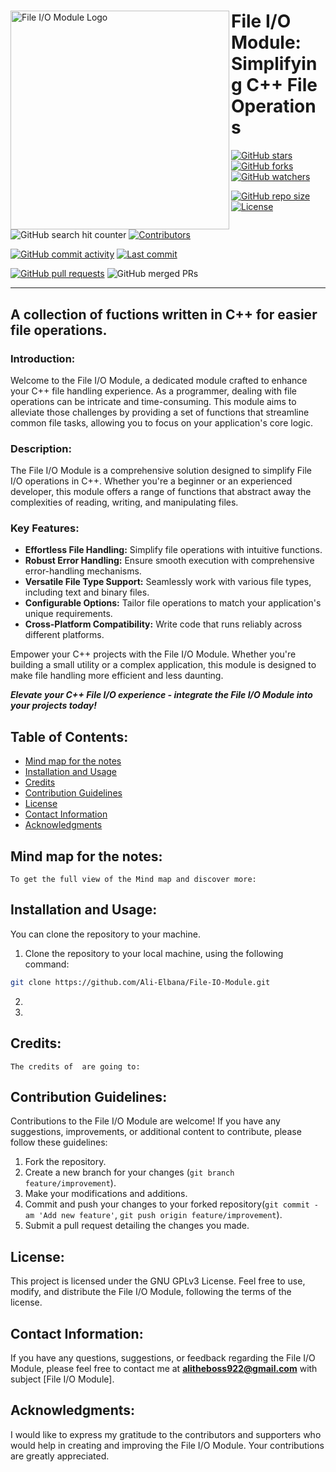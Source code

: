 <div>
<img align="left" src="https://github.com/Ali-Elbana/File-IO-Module/assets/97269796/7508d21d-96ff-413e-85d9-868feff0ca01" alt="File I/O Module Logo" width="350">

# **File I/O Module: Simplifying C++ File Operations**

[![GitHub stars](https://img.shields.io/github/stars/Ali-Elbana/File-IO-Module?style=social)](https://github.com/Ali-Elbana/File-IO-Module/stargazers) 
[![GitHub forks](https://img.shields.io/github/forks/Ali-Elbana/File-IO-Module?style=social)](https://github.com/Ali-Elbana/File-IO-Module/network/members) 
[![GitHub watchers](https://img.shields.io/github/watchers/Ali-Elbana/File-IO-Module?style=social)](https://github.com/Ali-Elbana/File-IO-Module/watchers)

[![GitHub repo size](https://img.shields.io/github/repo-size/Ali-Elbana/File-IO-Module)](https://github.com/Ali-Elbana/File-IO-Module) 
[![License](https://img.shields.io/github/license/Ali-Elbana/File-IO-Module)](https://github.com/Ali-Elbana/File-IO-Module/blob/main/LICENSE) 

![GitHub search hit counter](https://img.shields.io/github/search/Ali-Elbana/File-IO-Module/goto?style=flat-square)
[![Contributors](https://img.shields.io/github/contributors/Ali-Elbana/File-IO-Module)](https://github.com/Ali-Elbana/File-IO-Module/graphs/contributors)

[![GitHub commit activity](https://img.shields.io/github/commit-activity/m/Ali-Elbana/File-IO-Module)](https://github.com/Ali-Elbana/File-IO-Module/commits/main) 
[![Last commit](https://img.shields.io/github/last-commit/Ali-Elbana/File-IO-Module)](https://github.com/Ali-Elbana/File-IO-Module/commits/main) 

[![GitHub pull requests](https://img.shields.io/github/issues-pr/Ali-Elbana/File-IO-Module)](https://github.com/Ali-Elbana/File-IO-Module/pulls)
![GitHub merged PRs](https://img.shields.io/github/issues-pr-closed/Ali-Elbana/File-IO-Module?style=flat-square)
</div>

<div>
  

</div>

----

## A collection of fuctions written in C++ for easier file operations.

### Introduction:

Welcome to the File I/O Module, a dedicated module crafted to enhance your C++ file handling experience. As a programmer, dealing with file operations can be intricate and time-consuming. This module aims to alleviate those challenges by providing a set of functions that streamline common file tasks, allowing you to focus on your application's core logic.

### Description:

The File I/O Module is a comprehensive solution designed to simplify File I/O operations in C++. Whether you're a beginner or an experienced developer, this module offers a range of functions that abstract away the complexities of reading, writing, and manipulating files.

### Key Features:

* **Effortless File Handling:** Simplify file operations with intuitive functions.
* **Robust Error Handling:** Ensure smooth execution with comprehensive error-handling mechanisms.
* **Versatile File Type Support:** Seamlessly work with various file types, including text and binary files.
* **Configurable Options:** Tailor file operations to match your application's unique requirements.
* **Cross-Platform Compatibility:** Write code that runs reliably across different platforms.
  
Empower your C++ projects with the File I/O Module. Whether you're building a small utility or a complex application, this module is designed to make file handling more efficient and less daunting.

***Elevate your C++ File I/O experience - integrate the File I/O Module into your projects today!***
  
## Table of Contents:

- [Mind map for the notes](#mind_map_for_the_notes)
- [Installation and Usage](#installation-and-usage)
- [Credits](#credits)
- [Contribution Guidelines](#contribution_guidelines)
- [License](#license)
- [Contact Information](#contact-information)
- [Acknowledgments](#acknowledgments)

## Mind map for the notes:



`To get the full view of the Mind map and discover more:` 

## Installation and Usage:

You can clone the repository to your machine.

1. Clone the repository to your local machine, using the following command:

```BASH
git clone https://github.com/Ali-Elbana/File-IO-Module.git
```
2. 
3. 

## Credits:

`The credits of  are going to:`


## Contribution Guidelines:

Contributions to the File I/O Module are welcome! If you have any suggestions, improvements, or additional content to contribute, please follow these guidelines:

1. Fork the repository.
2. Create a new branch for your changes (```git branch feature/improvement```).
3. Make your modifications and additions.
4. Commit and push your changes to your forked repository(```git commit -am 'Add new feature'```, ```git push origin feature/improvement```).
5. Submit a pull request detailing the changes you made.

## License:

This project is licensed under the GNU GPLv3 License. Feel free to use, modify, and distribute the File I/O Module, following the terms of the license.

## Contact Information:

If you have any questions, suggestions, or feedback regarding the File I/O Module, please feel free to contact me at **alitheboss922@gmail.com** with subject [File I/O Module].

## Acknowledgments:

I would like to express my gratitude to the contributors and supporters who would help in creating and improving the File I/O Module. Your contributions are greatly appreciated.






